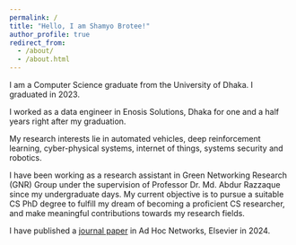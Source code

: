 ```yaml
---
permalink: /
title: "Hello, I am Shamyo Brotee!"
author_profile: true
redirect_from: 
  - /about/
  - /about.html
---
```


I am a Computer Science graduate from the University of Dhaka. I graduated in 2023.

I worked as a data engineer in Enosis Solutions, Dhaka for one and a half years right after my graduation.

My research interests lie in automated vehicles, deep reinforcement learning, cyber-physical systems, internet of things, systems security and robotics.

I have been working as a research assistant in Green Networking Research (GNR) Group under the supervision of Professor Dr. Md. Abdur Razzaque since my undergraduate days. My current objective is to pursue a suitable CS PhD degree to fulfill my dream of becoming a proficient CS researcher, and make meaningful contributions towards my research fields.

I have published a [journal paper](https://sbrotee63.github.io/publication/2024-UAV_UGV_Coalition_MADRL_Hybrid) in Ad Hoc Networks, Elsevier in 2024.